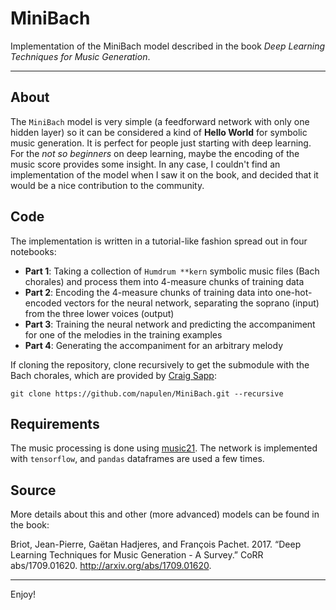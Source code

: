 # MiniBach
Implementation of the MiniBach model described in the book *Deep Learning Techniques for Music Generation*.

----

## About

The `MiniBach` model is very simple (a feedforward network with only one hidden layer) so it can be considered a kind of **Hello World** for symbolic music generation. It is perfect for people just starting with deep learning. For the *not so beginners* on deep learning, maybe the encoding of the music score provides some insight. In any case, I couldn't find an implementation of the model when I saw it on the book, and decided that it would be a nice contribution to the community.

## Code

The implementation is written in a tutorial-like fashion spread out in four notebooks:
- **Part 1**: Taking a collection of `Humdrum **kern` symbolic music files (Bach chorales) and process them into 4-measure chunks of training data
- **Part 2**: Encoding the 4-measure chunks of training data into one-hot-encoded vectors for the neural network, separating the soprano (input) from the three lower voices (output)
- **Part 3**: Training the neural network and predicting the accompaniment for one of the melodies in the training examples
- **Part 4**: Generating the accompaniment for an arbitrary melody

If cloning the repository, clone recursively to get the submodule with the Bach chorales, which are provided by [Craig Sapp](https://github.com/craigsapp/bach-370-chorales):
```
git clone https://github.com/napulen/MiniBach.git --recursive
```

## Requirements

The music processing is done using [music21](http://web.mit.edu/music21/). The network is implemented with `tensorflow`, and `pandas` dataframes are used a few times. 

## Source

More details about this and other (more advanced) models can be found in the book:

Briot, Jean-Pierre, Gaëtan Hadjeres, and François Pachet. 2017. “Deep Learning Techniques for Music Generation - A Survey.” CoRR abs/1709.01620. http://arxiv.org/abs/1709.01620.

----
Enjoy!
